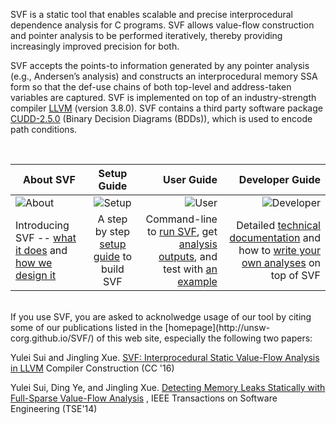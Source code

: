 SVF is a static tool that enables scalable and precise interprocedural dependence analysis for C programs. SVF allows value-flow construction and pointer analysis to be performed iteratively, thereby providing increasingly improved precision for both. 

SVF accepts the points-to information generated by any pointer analysis (e.g., Andersen’s analysis) and constructs an interprocedural memory SSA form so that the def-use chains of both top-level and address-taken variables are captured. SVF is implemented on top of an industry-strength compiler [LLVM](http://llvm.org) (version 3.8.0). SVF contains a third party software package [CUDD-2.5.0](http://vlsi.colorado.edu/~fabio/CUDD/) (Binary Decision Diagrams (BDDs)), which is used to encode path conditions.

<br />

| About SVF       | Setup  Guide         | User Guide  | Developer Guide  |
| ------------- |:-------------:| -----:|-----:|
| ![About](https://github.com/unsw-corg/SVF/blob/gh-pages/images/help.png?raw=true)| ![Setup](https://github.com/unsw-corg/SVF/blob/gh-pages/images/tools.png?raw=true)  | ![User](https://github.com/unsw-corg/SVF/blob/gh-pages/images/users.png?raw=true)  |  ![Developer](https://github.com/unsw-corg/SVF/blob/gh-pages/images/database.png?raw=true) 
| Introducing SVF -- [what it does](https://github.com/unsw-corg/SVF/wiki/About#what-is-svf) and [how we design it](https://github.com/unsw-corg/SVF/wiki/SVF-Design#svf-design)      | A step by step [setup guide](https://github.com/unsw-corg/SVF/wiki/Setup-Guide#getting-started) to build SVF | Command-line to [run SVF](https://github.com/unsw-corg/SVF/wiki/User-Guide#quick-start), get [analysis outputs](https://github.com/unsw-corg/SVF/wiki/User-Guide#analysis-outputs), and test with [an example](https://github.com/unsw-corg/SVF/wiki/Analyze-a-Simple-C-Program) | Detailed [technical documentation](https://github.com/unsw-corg/SVF/wiki/Technical-documentation) and how to [write your own analyses](https://github.com/unsw-corg/SVF/wiki/Write-your-own-analysis-in-SVF) on top of SVF |


<br />
If you use SVF, you are asked to acknolwedge usage of our tool by citing some of our publications listed in the [homepage](http://unsw-corg.github.io/SVF/) of this web site, especially the following two papers:

Yulei Sui and Jingling Xue. [SVF: Interprocedural Static Value-Flow Analysis in LLVM](http://www.cse.unsw.edu.au/~ysui/papers/cc16.pdf) Compiler Construction (CC '16) 

Yulei Sui, Ding Ye, and Jingling Xue. [Detecting Memory Leaks Statically with Full-Sparse Value-Flow Analysis](http://www.cse.unsw.edu.au/~ysui/papers/tse14.pdf) , IEEE Transactions on Software Engineering (TSE'14) 



